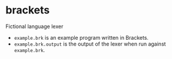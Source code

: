 # brackets

Fictional language lexer

- `example.brk` is an example program written in Brackets.
- `example.brk.output` is the output of the lexer when run against `example.brk`.
